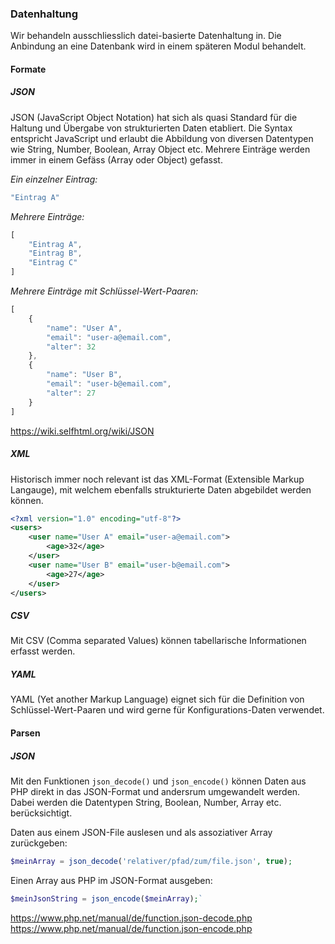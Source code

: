 
### Datenhaltung

Wir behandeln ausschliesslich datei-basierte Datenhaltung in. Die Anbindung an eine Datenbank wird in einem späteren Modul behandelt.

#### Formate

##### JSON
JSON (JavaScript Object Notation) hat sich als quasi Standard für die Haltung und Übergabe von strukturierten Daten etabliert. Die Syntax entspricht JavaScript und erlaubt die Abbildung von diversen Datentypen wie String, Number, Boolean, Array Object etc. Mehrere Einträge werden immer in einem Gefäss (Array oder Object) gefasst.

*Ein einzelner Eintrag:*

```javascript
"Eintrag A"
```
*Mehrere Einträge:*

```javascript
[
	"Eintrag A",
	"Eintrag B",
	"Eintrag C"
]
```
*Mehrere Einträge mit Schlüssel-Wert-Paaren:*
```javascript
[
	{
		"name": "User A",
		"email": "user-a@email.com",
		"alter": 32
	},
	{
		"name": "User B",
		"email": "user-b@email.com",
		"alter": 27
	}
]
```

https://wiki.selfhtml.org/wiki/JSON

##### XML

Historisch immer noch relevant ist das XML-Format (Extensible Markup Langauge), mit welchem ebenfalls strukturierte Daten abgebildet werden können.

```xml
<?xml version="1.0" encoding="utf-8"?>
<users>
	<user name="User A" email="user-a@email.com">
		<age>32</age>
	</user>
	<user name="User B" email="user-b@email.com">
		<age>27</age>
	</user>
</users>
```

##### CSV
Mit CSV (Comma separated Values) können tabellarische Informationen erfasst werden. 

##### YAML
YAML (Yet another Markup Language) eignet sich für die Definition von Schlüssel-Wert-Paaren und wird gerne für Konfigurations-Daten verwendet.

#### Parsen

##### JSON

Mit den Funktionen `json_decode()` und `json_encode()` können Daten aus PHP direkt in das JSON-Format und andersrum umgewandelt werden. Dabei werden die Datentypen String, Boolean, Number, Array etc. berücksichtigt.

Daten aus einem JSON-File auslesen und als assoziativer Array zurückgeben:

```php
$meinArray = json_decode('relativer/pfad/zum/file.json', true);
```

Einen Array aus PHP im JSON-Format ausgeben:

```php
$meinJsonString = json_encode($meinArray);`
```
https://www.php.net/manual/de/function.json-decode.php
https://www.php.net/manual/de/function.json-encode.php
<!--stackedit_data:
eyJoaXN0b3J5IjpbMjE5NTg2NzU3XX0=
-->
